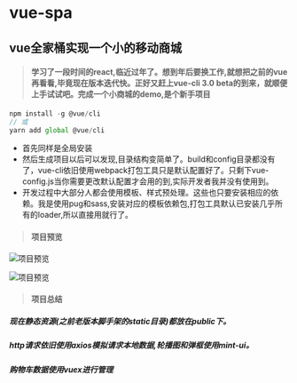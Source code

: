 # vue-spa

## vue全家桶实现一个小的移动商城

> #### 学习了一段时间的react,临近过年了。想到年后要换工作,就想把之前的vue再看看,毕竟现在版本迭代快。正好又赶上vue-cli 3.0 beta的到来，就顺便上手试试吧。完成一个小商城的demo,是个新手项目

```javascript
npm install -g @vue/cli
// 或
yarn add global @vue/cli
```
- 首先同样是全局安装
- 然后生成项目以后可以发现,目录结构变简单了。build和config目录都没有了，vue-cli依旧使用webpack打包工具只是默认配置好了。只剩下vue-config.js当你需要更改默认配置才会用的到,实际开发者我并没有使用到。
- 开发过程中大部分人都会使用模板、样式预处理。这些也只要安装相应的依赖。我是使用pug和sass,安装对应的模板依赖包,打包工具默认已安装几乎所有的loader,所以直接用就行了。

> #### 项目预览

![项目预览](https://tobeapro.github.io/img/shop-mall-app1.gif)

![项目预览](https://tobeapro.github.io/img/shop-mall-app2.gif)

> #### 项目总结

##### 现在静态资源(之前老版本脚手架的static目录)都放在public下。

##### http请求依旧使用axios模拟请求本地数据,轮播图和弹框使用mint-ui。

##### 购物车数据使用vuex进行管理
